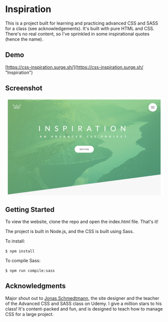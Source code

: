 # Inspiration

This is a project built for learning and practicing advanced CSS and SASS for a class (see acknowledgements).  It's built with pure HTML and CSS.  There's no real content, so I've sprinkled in some inspirational quotes (hence the name).

## Demo
[https://css-inspiration.surge.sh/](https://css-inspiration.surge.sh/ "Inspiration")

## Screenshot
![](screenshot.png)

## Getting Started

To view the website, clone the repo and open the index.html file.  That's it!

The project is built in Node.js, and the CSS is built using Sass.

To install:

```$ npm install```

To compile Sass:

```$ npm run compile:sass```

## Acknowledgments
Major shout out to [Jonas Schmedtmann](https://codingheroes.io/ "Coding Heroes"), the site designer and the teacher of the Advanced CSS and SASS class on Udemy.  I give a million stars to his class!  It's content-packed and fun, and is designed to teach how to manage CSS for a large project.
